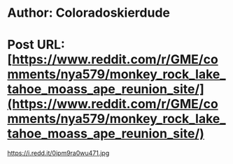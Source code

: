 # Author: Coloradoskierdude
# Post URL: [https://www.reddit.com/r/GME/comments/nya579/monkey_rock_lake_tahoe_moass_ape_reunion_site/](https://www.reddit.com/r/GME/comments/nya579/monkey_rock_lake_tahoe_moass_ape_reunion_site/)


https://i.redd.it/0ipm9ra0wu471.jpg